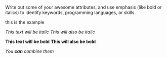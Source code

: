 Write out some of your awesome attributes, and use emphasis (like bold or italics) to identify keywords, programming languages, or skills. 

this is the example

*This text will be italic*
_This will also be italic_

**This text will be bold**
__This will also be bold__

_You **can** combine them_
